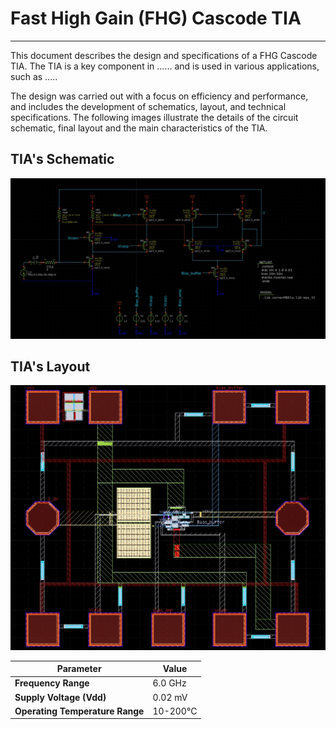 # Fast High Gain (FHG) Cascode TIA
-------------------------------
This document describes the design and specifications of a FHG Cascode TIA. The TIA is a key component in ...... and is used in various applications, such as .....

The design was carried out with a focus on efficiency and performance, and includes the development of schematics, layout, and technical specifications. The following images illustrate the details of the circuit schematic, final layout and the main characteristics of the TIA.

## TIA's Schematic
![FHG TIA Schematic](images/fhg-tia-schematic.jpeg)

## TIA's Layout
![FHG TIA Schematic](images/fhg-tia-layout.jpeg)


| **Parameter**                         | **Value**                 |
|---------------------------------------|---------------------------|
| **Frequency Range**                   | 6.0 GHz                   |
| **Supply Voltage (Vdd)**              | 0.02 mV                   |
| **Operating Temperature Range**       | 10-200°C                  |
